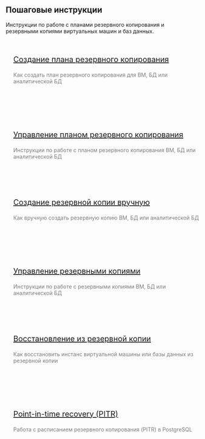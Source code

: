 

## Пошаговые инструкции

Инструкции по работе с планами резервного копирования и резервными копиями виртуальных машин и баз данных.
<style>
  /* --- Встроенные стили для колонок --- */
  .text{
   
    color: #3650e2ff;
    font-size:20px;
    margin-bottom: 20px;

  }
  .text-low{
    color: #7b7c81ff;
    width: 500px;
    
  }
  .two-columns-container {
    display: flex; /* Активируем Flexbox */
    flex-wrap: wrap; /* Позволяет колонкам переноситься на новую строку на узких экранах */
    gap: 40px 40px;  /*Отступ между колонками */
    margin-bottom: 20px; /* Отступ под блоком колонок */
    
  }
  .column-item {
    flex: 1; /* Каждая колонка занимает равное пространство */
    min-width: 300px; /* Минимальная ширина колонки перед переносом на новую строку */
    padding:20px;
    margin-bottom: 20px;
  }

  /* Медиа-запрос для адаптивности: на маленьких экранах колонки располагаются друг под другом */
  @media (max-width: 768px) {
    .two-columns-container {
      flex-direction: column; /* Изменяем направление на вертикальное */
    }
    .column-item {
      width: 100%; /* Каждая колонка занимает всю ширину */
      min-width: unset; /* Сбросить минимальную ширину */
    }
  }
  /* --- Конец встроенных стилей --- */
</style>

<div class="two-columns-container">
  <div class="column-item">
    
<div class = "text">

[Создание плана резервного копирования](plan-of-rk.md)

</div>
<div class="text-low">
Как создать план резервного копирования для ВМ, БД или аналитической БД
</div>

  </div>

  <div class="column-item">
    
<div class = "text">

[Управление планом резервного копирования](management-of-plan-rk.md)

</div>
<div class="text-low">
Инструкции по работе с планом резервного копирования ВМ, БД или аналитической БД
</div>

  </div>
</div>

<div class="two-columns-container">
  <div class="column-item">
    
<div class = "text">

[Создание резервной копии вручную](creation-of-rk.md)

</div>
<div class="text-low">
Как вручную создать резервную копию ВМ, БД или аналитической БД
</div>

  </div>

  <div class="column-item">
    
<div class = "text">

[Управление резервными копиями](management-of-rk.md)

</div>
<div class="text-low">
Инструкции по работе с резервными копиями ВМ, БД  или аналитической БД
</div>

  </div>
</div>


<div class="two-columns-container">
  <div class="column-item">
    
<div class = "text">

[Восстановление из резервной копии](backup.md)

</div>
<div class="text-low">
Как восстановить инстанс виртуальной машины или базы данных  из резервной копии
</div>

  </div>

  <div class="column-item">
    
<div class = "text">

[Point-in-time recovery (PITR)](point-in-time.md)

</div>
<div class="text-low">
Работа с расписанием резервного копирования (PITR) в PostgreSQL
</div>

  </div>
</div>
 
